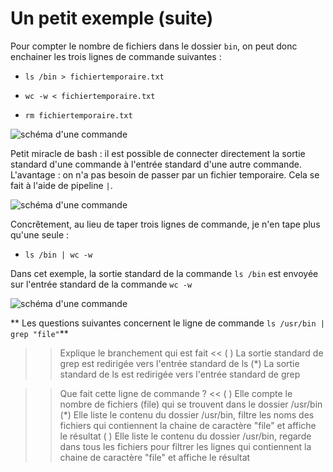 # Un petit exemple (suite)

Pour compter le nombre de fichiers dans le dossier `bin`, on peut donc enchainer les trois lignes de commande suivantes :

* `ls /bin > fichiertemporaire.txt`

* `wc -w < fichiertemporaire.txt`

* `rm fichiertemporaire.txt`

<img src="./assets/enchainement.png" alt="schéma d'une commande"/>

Petit miracle de bash : il est possible de connecter directement la sortie standard d'une commande à l'entrée standard d'une autre commande.
L'avantage : on n'a pas besoin de passer par un fichier temporaire.
Cela se fait à l'aide de pipeline `|`.

<img src="./assets/pipe1.png" alt="schéma d'une commande"/>

Concrêtement, au lieu de taper trois lignes de commande, je n'en tape plus qu'une seule :

* `ls /bin | wc -w`

Dans cet exemple, la sortie standard de la commande `ls /bin` est envoyée sur l'entrée standard de la commande `wc -w`

<img src="./assets/enchainement.png" alt="schéma d'une commande"/>

** Les questions suivantes concernent le ligne de commande `ls /usr/bin | grep "file"`**

>> Explique le branchement qui est fait <<
( ) La sortie standard de grep est redirigée vers l'entrée standard de ls
(*) La sortie standard de ls est redirigée vers l'entrée standard de grep


>> Que fait cette ligne de commande ? <<
( ) Elle compte le nombre de fichiers (file) qui se trouvent dans le dossier /usr/bin
(*) Elle liste le contenu du dossier /usr/bin, filtre les noms des fichiers qui contiennent la chaine de caractère "file" et affiche le résultat
( ) Elle liste le contenu du dossier /usr/bin, regarde dans tous les fichiers pour filtrer les lignes qui contiennent la chaine de caractère "file" et affiche le résultat

